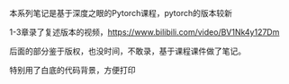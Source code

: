 本系列笔记是基于深度之眼的Pytorch课程，pytorch的版本较新

1-3章录了复述版本的视频，https://www.bilibili.com/video/BV1Nk4y127Dm

后面的部分鉴于版权，也没时间，不敢录，基于课程课件做了笔记。

特别用了白底的代码背景，方便打印